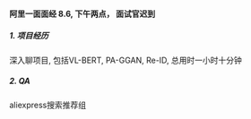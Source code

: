 #### 阿里一面面经 8.6, 下午两点， 面试官迟到
##### 1. 项目经历
深入聊项目, 包括VL-BERT, PA-GGAN, Re-ID, 总用时一小时十分钟
##### 2. QA
aliexpress搜索推荐组


